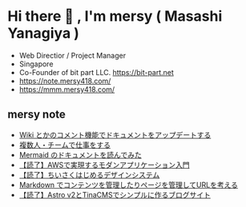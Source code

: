 # Hi there 👋 , I'm mersy ( Masashi Yanagiya )

- Web Directior / Project Manager
- Singapore
- Co-Founder of bit part LLC. https://bit-part.net
- https://note.mersy418.com/
- https://mmm.mersy418.com/

## mersy note
<!-- BLOG-POST-LIST:START -->
- [Wiki とかのコメント機能でドキュメントをアップデートする](https://note.mersy418.com/article/wiki-comment-update-document?utm_source=feed)
- [複数人・チームで仕事をする](https://note.mersy418.com/article/develop-with-team?utm_source=feed)
- [Mermaid のドキュメントを読んでみた](https://note.mersy418.com/article/mermaid-document?utm_source=feed)
- [【読了】AWSで実現するモダンアプリケーション入門](https://note.mersy418.com/article/book-b0brprqfmh?utm_source=feed)
- [【読了】ちいさくはじめるデザインシステム](https://note.mersy418.com/article/book-4802512481?utm_source=feed)
- [Markdown でコンテンツを管理したりページを管理してURLを考える](https://note.mersy418.com/article/markdown-content-management-url?utm_source=feed)
- [【読了】Astro v2とTinaCMSでシンプルに作るブログサイト](https://note.mersy418.com/article/book-b0bytxft9r?utm_source=feed)
<!-- BLOG-POST-LIST:END -->
